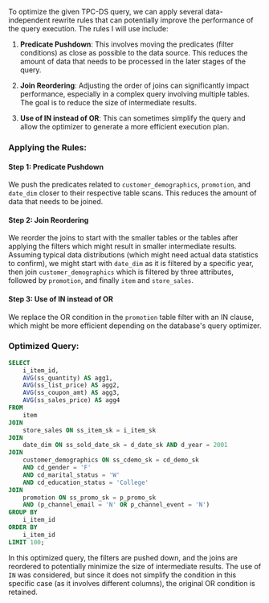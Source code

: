 To optimize the given TPC-DS query, we can apply several data-independent rewrite rules that can potentially improve the performance of the query execution. The rules I will use include:

1. **Predicate Pushdown**: This involves moving the predicates (filter conditions) as close as possible to the data source. This reduces the amount of data that needs to be processed in the later stages of the query.

2. **Join Reordering**: Adjusting the order of joins can significantly impact performance, especially in a complex query involving multiple tables. The goal is to reduce the size of intermediate results.

3. **Use of IN instead of OR**: This can sometimes simplify the query and allow the optimizer to generate a more efficient execution plan.

### Applying the Rules:

#### Step 1: Predicate Pushdown
We push the predicates related to `customer_demographics`, `promotion`, and `date_dim` closer to their respective table scans. This reduces the amount of data that needs to be joined.

#### Step 2: Join Reordering
We reorder the joins to start with the smaller tables or the tables after applying the filters which might result in smaller intermediate results. Assuming typical data distributions (which might need actual data statistics to confirm), we might start with `date_dim` as it is filtered by a specific year, then join `customer_demographics` which is filtered by three attributes, followed by `promotion`, and finally `item` and `store_sales`.

#### Step 3: Use of IN instead of OR
We replace the OR condition in the `promotion` table filter with an IN clause, which might be more efficient depending on the database's query optimizer.

### Optimized Query:
```sql
SELECT 
    i_item_id, 
    AVG(ss_quantity) AS agg1, 
    AVG(ss_list_price) AS agg2, 
    AVG(ss_coupon_amt) AS agg3, 
    AVG(ss_sales_price) AS agg4 
FROM 
    item
JOIN 
    store_sales ON ss_item_sk = i_item_sk
JOIN 
    date_dim ON ss_sold_date_sk = d_date_sk AND d_year = 2001
JOIN 
    customer_demographics ON ss_cdemo_sk = cd_demo_sk 
    AND cd_gender = 'F' 
    AND cd_marital_status = 'W' 
    AND cd_education_status = 'College'
JOIN 
    promotion ON ss_promo_sk = p_promo_sk 
    AND (p_channel_email = 'N' OR p_channel_event = 'N')
GROUP BY 
    i_item_id 
ORDER BY 
    i_item_id 
LIMIT 100;
```

In this optimized query, the filters are pushed down, and the joins are reordered to potentially minimize the size of intermediate results. The use of `IN` was considered, but since it does not simplify the condition in this specific case (as it involves different columns), the original OR condition is retained.
